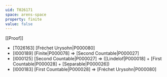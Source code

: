```yaml
---
uid: T026171
space: arens-space
property: finite
value: false
---
```

[[Proof]]

* [T026163] [Fréchet Urysohn|P000080]
* [I000189] [Finite|P000078] => [Second Countable|P000027]
* [I000125] [Second Countable|P000027] => ([Lindelof|P000018] + [First Countable|P000028] + [Separable|P000026])
* [I000183] [First Countable|P000028] => [Fréchet Urysohn|P000080]

